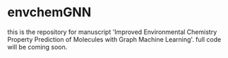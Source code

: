 # envchemGNN

this is the repository for manuscript 'Improved Environmental Chemistry Property Prediction of Molecules with Graph Machine Learning'. full code will be coming soon.
